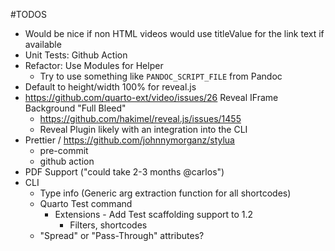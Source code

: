 #TODOS
- Would be nice if non HTML videos would use titleValue for the link text if available
- Unit Tests: Github Action
- Refactor: Use Modules for Helper
  - Try to use something like `PANDOC_SCRIPT_FILE` from Pandoc
- Default to height/width 100% for reveal.js
- https://github.com/quarto-ext/video/issues/26 Reveal IFrame Background "Full Bleed"
  - https://github.com/hakimel/reveal.js/issues/1455
  - Reveal Plugin likely with an integration into the CLI
- Prettier / https://github.com/johnnymorganz/stylua
    - pre-commit
    - github action
- PDF Support ("could take 2-3 months @carlos")
- CLI
    - Type info (Generic arg extraction function for all shortcodes)
    - Quarto Test command
        - Extensions - Add Test scaffolding support to 1.2
            - Filters, shortcodes
    - "Spread" or "Pass-Through" attributes?
  

